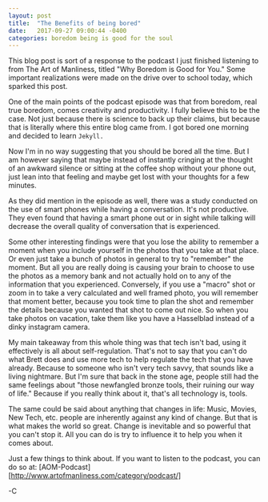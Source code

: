 ```yaml
---
layout: post
title:  "The Benefits of being bored"
date:   2017-09-27 09:00:44 -0400
categories: boredom being is good for the soul
---
```

This blog post is sort of a response to the podcast I just finished listening to from The Art of Manliness, titled "Why Boredom is Good for You." Some important realizations were made on the drive over to school today, which sparked this post.

One of the main points of the podcast episode was that from boredom, real true boredom, comes creativity and productivity. I fully believe this to be the case. Not just because there is science to back up their claims, but because that is literally where this entire blog came from. I got bored one morning and decided to learn `Jekyll.`

Now I'm in no way suggesting that you should be bored all the time. But I am however saying that maybe instead of instantly cringing at the thought of an awkward silence or sitting at the coffee shop without your phone out, just lean into that feeling and maybe get lost with your thoughts for a few minutes.

As they did mention in the episode as well, there was a study conducted on the use of smart phones while having a conversation. It's not productive. They even found that having a smart phone out or in sight while talking will decrease the overall quality of conversation that is experienced.

Some other interesting findings were that you lose the ability to remember a moment when you include yourself in the photos that you take at that place. Or even just take a bunch of photos in general to try to "remember" the moment. But all you are really doing is causing your brain to choose to use the photos as a memory bank and not actually hold on to any of the information that you experienced. Conversely, if you use a "macro" shot or zoom in to take a very calculated and well framed photo, you will remember that moment better, because you took time to plan the shot and remember the details because you wanted that shot to come out nice. So when you take photos on vacation, take them like you have a Hasselblad instead of a dinky instagram camera.

My main takeaway from this whole thing was that tech isn't bad, using it effectively is all about self-regulation. That's not to say that you can't do what Brett does and use more tech to help regulate the tech that you have already. Because to someone who isn't very tech savvy, that sounds like a living nightmare. But I'm sure that back in the stone age, people still had the same feelings about "those newfangled bronze tools, their ruining our way of life." Because if you really think about it, that's all technology is, tools.

The same could be said about anything that changes in life: Music, Movies, New Tech, etc. people are inherently against any kind of change. But that is what makes the world so great. Change is inevitable and so powerful that you can't stop it. All you can do is try to influence it to help you when it comes about. 

Just a few things to think about. If you want to listen to the podcast, you can do so at: [AOM-Podcast][http://www.artofmanliness.com/category/podcast/]

-C

